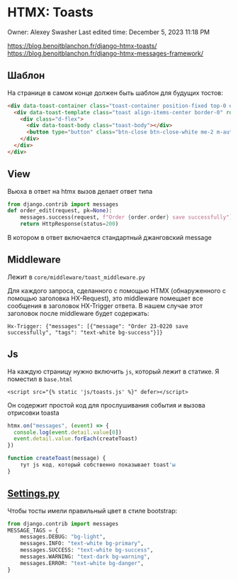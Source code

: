 # HTMX: Toasts

Owner: Alexey Swasher
Last edited time: December 5, 2023 11:18 PM

https://blog.benoitblanchon.fr/django-htmx-toasts/
https://blog.benoitblanchon.fr/django-htmx-messages-framework/

## Шаблон

На странице в самом конце должен быть шаблон для будущих тостов:

```html
<div data-toast-container class="toast-container position-fixed top-0 end-0 p-3">
  <div data-toast-template class="toast align-items-center border-0" role="alert" aria-live="assertive" aria-atomic="true">
    <div class="d-flex">
      <div data-toast-body class="toast-body"></div>
      <button type="button" class="btn-close btn-close-white me-2 m-auto" data-bs-dismiss="toast" aria-label="Close"></button>
    </div>
  </div>
</div>
```

## View

Вьюха в ответ на htmx вызов делает ответ типа

```python
from django.contrib import messages
def order_edit(request, pk=None):
    messages.success(request, f"Order {order.order} save successfully")
    return HttpResponse(status=200)

```

В котором в ответ включается стандартный джанговский message

## Middleware

Лежит в `core/middleware/toast_middleware.py`

Для каждого запроса, сделанного с помощью HTMX (обнаруженного с помощью заголовка HX-Request), это middleware помещает все сообщения в заголовок HX-Trigger ответа. В нашем случае этот заголовок после middleware будет содержать:

`Hx-Trigger: {"messages": [{"message": "Order 23-0220 save successfully", "tags": "text-white bg-success"}]}`

## Js

На каждую страницу нужно включить `js`, который лежит в статике.
Я поместил в `base.html`

`<script src="{% static 'js/toasts.js' %}" defer></script>`

Он содержит простой код для прослушивания события и вызова отрисовки toasta

```jsx
htmx.on("messages", (event) => {
  console.log(event.detail.value[0])
  event.detail.value.forEach(createToast)
})

function createToast(message) {
    тут js код, который собственно показывает toast'ы
}
```

## [Settings.py](http://settings.py/)

Чтобы тосты имели правильный цвет в стиле bootstrap:

```python
from django.contrib import messages
MESSAGE_TAGS = {
    messages.DEBUG: "bg-light",
    messages.INFO: "text-white bg-primary",
    messages.SUCCESS: "text-white bg-success",
    messages.WARNING: "text-dark bg-warning",
    messages.ERROR: "text-white bg-danger",
}
```

